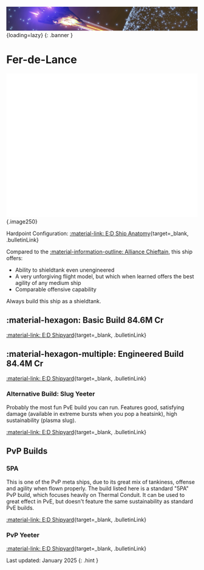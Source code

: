 ![Banner](../assets/banners/banner4.jpg){loading=lazy}
{: .banner }

# Fer-de-Lance
![Ship Image](../assets/ships/FDL.svg){.image250}

Hardpoint Configuration: [:material-link: E:D Ship Anatomy](https://siriuscorp.cc/edsa/?s=fer-de-lance){target=_blank, .bulletinLink}

Compared to the [:material-information-outline: Alliance Chieftain](./chieftain.md), this ship offers:

* Ability to shieldtank even unengineered
* A very unforgiving flight model, but which when learned offers the best agility of any medium ship
* Comparable offensive capability

Always build this ship as a shieldtank.

## :material-hexagon: Basic Build **84.6M Cr**

[:material-link: E:D Shipyard](https://edsy.org/#/L=IO00000H4C0SC0,HhR00Hf500Hf500FCg00FCg00,DBw00DBw00DBw00DBw00Cjw00CEg00,9p300AAA00AOE00AcJ00AsO00B8g00BLA00BZY00,,7T4007go007go0020m0010i0010i00,PvE_0Combat_0_D_0Basic){target=_blank, .bulletinLink}
<!-- [:material-link: Coriolis](https://coriolis.io/outfit/fer_de_lance?code=A0pktfFalidpsff37o27271a1a040404040200B25d5dm32525.AwRj4yvI.CwBj4yvI..EweloBhAOEoUwIYHMA28QgIwV3fEQA%3D%3D&bn=PvE%20Combat%20-%20Basic){target=_blank, .bulletinLink} -->

## :material-hexagon-multiple: Engineered Build **84.4M Cr**

[:material-link: E:D Shipyard](https://edsy.org/#/L=IO00000H4C0SC0,HhRG0BI_W0Hf5G0BM_W0Hf5G0BM_W0FCgG09J_W0FCgG09M_W0,DBwG09L_W0DBwG09L_W0DBwG09L_W0DBwG05L_W0DBwG05L_W0CEgG02G_W0,9p3G05I_W0AAAG03K_W0AOEG05I_W0AcJG05J_W0AsO00B8gG03L_W0BLeG05G_W0BZY00,,7T4G09I_W07goG054_W07goG054_W020m0010iG05I_W010iG05I_W0,PvE_0combat_0_D_0Full_0Engi){target=_blank, .bulletinLink}
<!-- [:material-link: Coriolis](https://coriolis.io/outfit/fer_de_lance?code=A0pktfFalidpsif37o27271a1a040404040400B25d5dm32525.AwRj4yvI.CwBj4yvI.H4sIAAAAAAAAA42Sq0tDcRTHv3u69929e%2Bt8bjpYGKsWmygisuaq1WRQMCzMJkYRk2HBaDAajP4BFsFgMNodIurO8ZzL9mOCg%2FsLhy%2Bcz%2FmdJ2gKwCAk5udcTPzeDyS7CcBui3Lu4kC17wPYR2uG7IiJtL6ZrdcGkL8NCvkoH7Gf8gY6FGNVv5izc0LmehZQVLJyUBAyQNOGPB6RbrpsJyfki3g4RKsGOhETTRBz7MIGFlUtqVpWtaKKw7Q3wp10DWhs9plL27PiilDb%2FCTNIajpQu0ZIHyTlJrcdFEvUGwMCkyC4rRroIiYegvDYbqNlbQ6ToxBZ5OgJG0Y6EoXdB2WYensbVXFh6gsSBWnPJOWZzJN639ISwtzmkdDaP45JZDtBXJIJzqQSwJOM8MFld9kgpyhHRO%2Fr%2FF6KraWU3VPJUtb6pfTga%2F7LkfX%2FGR2v65pfKX3wXJfXqAC1U2mS238SWRqoSzpVDmauKqKi55Jxr%2FvFxpdtTJZAwAA.EweloBhAOEoUwIYHMA28QgIwV3fEQA%3D%3D&bn=PvE%20Combat%20-%20Full%20Engi){target=_blank, .bulletinLink} -->

### Alternative Build: Slug Yeeter

Probably the most fun PvE build you can run. Features good, satisfying damage (available in extreme bursts when you pop a heatsink), high sustainability (plasma slug).

[:material-link: E:D Shipyard](https://edsy.org/#/L=IO00000H4C0SC0,HhRG0BI_W0KZyG09M_W0KZyG09M_W0KZyG09M_W0KZyG09M_W0,DBwG09L_W0DBwG09L_W0DBwG09L_W0DBwG05L_W0CjwG-YG002P000S_00CjwG-YG002P000S_00,9p3G05I_W0AAAG03I_W0AOEG05I_W0AcJG05J_W0AsO00B8gG03L_W0BLeG05G_W0BZY00,,7T4G09I_W0Bb600Bb600BX_0010iG05I_W010iG05I_W0,PvE_0combat_0_D_0Slug_0Yeet){target=_blank, .bulletinLink}

## PvP Builds

### 5PA

This is one of the PvP meta ships, due to its great mix of tankiness, offense and agility when flown properly. The build listed here is a standard "5PA" PvP build, which focuses heavily on Thermal Conduit. It can be used to great effect in PvE, but doesn't feature the same sustainability as standard PvE builds.

[:material-link: E:D Shipyard](https://edsy.org/#/L=IO00000H4C0S40,KNIJ03R_W0KKUJ03R_W0KKUJ03R_W0KKUJ03R_W0KKUJ0FR_W0,DBwJ05L_W0DBwJ05L_W0DBwJ09L_W0DBwJ0BL_W0DBwJ05L_W0DBwJ05L_W0,9p3H05I_W0A8cH07I_W0AOEG05I_W0AcnG05J_W0AsO00B8gG03L_W0BLeG04m_W0BZY10,,7SlI07K_W015OH05I_W015OH05I_W012GH05I_W010iH05I_W068MK02m_W0,PvP_0Combat_0_D_05PA,BR_D15F){target=_blank, .bulletinLink}

### PvP Yeeter

[:material-link: E:D Shipyard](https://edsy.org/#/L=IO00000H4C0SC0,HhRJ07I_W0KZyJ09O_W0KZyJ09O_W0KZyJ09O_W0KZyJ09I_W0,DBwJ05L_W0DBwJ05L_W0DBwJ05L_W0DBwJ0BJ_W0CjwG-2G002P000S_00CjwG-2G002P000S_00,9onG09I_W0AAAG03K_W0AOEG05I_W0Acn00AsO00B8gG03L_W0BLeJ04W_W0BX_00,,7SlI07K_W015OG05I_W015OG05I_W012GG05I_W010iG05I_W068MK030_W0){target=_blank, .bulletinLink}

Last updated: January 2025
{: .hint }
